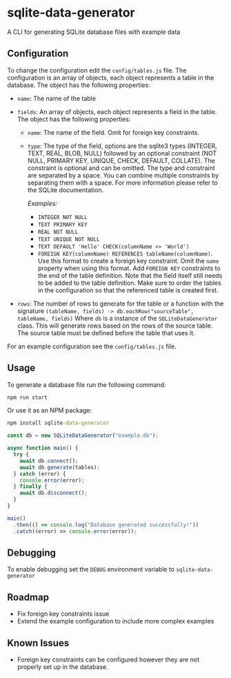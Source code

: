 # sqlite-data-generator

A CLI for generating SQLite database files with example data

## Configuration

To change the configuration edit the `config/tables.js` file. The configuration is an array of objects, each object represents a table in the database. The object has the following properties:

- `name`: The name of the table
- `fields`: An array of objects, each object represents a field in the table. The object has the following properties:

  - `name`: The name of the field. Omit for foreign key constraints.
  - `type`: The type of the field, options are the sqlite3 types (INTEGER, TEXT, REAL, BLOB, NULL) followed by an optional constraint (NOT NULL, PRIMARY KEY, UNIQUE, CHECK, DEFAULT, COLLATE). The constraint is optional and can be omitted. The type and constraint are separated by a space. You can combine multiple constraints by separating them with a space. For more information please refer to the SQLite documentation.

    _Examples:_

    - `INTEGER NOT NULL`
    - `TEXT PRIMARY KEY`
    - `REAL NOT NULL`
    - `TEXT UNIQUE NOT NULL`
    - `TEXT DEFAULT 'Hello' CHECK(columnName <> 'World')`
    - `FOREIGN KEY(columnName) REFERENCES tableName(columnName)`. Use this format to create a foreign key constraint. Omit the `name` property when using this format. Add `FOREIGN KEY` constraints to the end of the table definition. Note that the field itself still needs to be added to the table definition. Make sure to order the tables in the configuration so that the referenced table is created first.

- `rows`: The number of rows to generate for the table or a function with the signature `(tableName, fields) -> db.eachRow("sourceTable", tableName, fields)` Where `db` is a instance of the `SQLiteDataGenerator` class. This will generate rows based on the rows of the source table. The source table must be defined before the table that uses it.

For an example configuration see the `config/tables.js` file.

## Usage

To generate a database file run the following command:

```cmd
npm run start
```

Or use it as an NPM package:

```cmd
npm install sqlite-data-generator
```

```javascript
const db = new SQLiteDataGenerator("example.db");

async function main() {
  try {
    await db.connect();
    await db.generate(tables);
  } catch (error) {
    console.error(error);
  } finally {
    await db.disconnect();
  }
}

main()
  .then(() => console.log("Database generated successfully!"))
  .catch((error) => console.error(error));
```

## Debugging

To enable debugging set the `DEBUG` environment variable to `sqlite-data-generator`

## Roadmap

- Fix foreign key constraints issue
- Extend the example configuration to include more complex examples

## Known Issues

- Foreign key constraints can be configured however they are not properly set up in the database.
